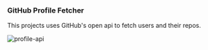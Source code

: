### GitHub Profile Fetcher

This projects uses GitHub's open api to fetch users and their repos. 

![profile-api](https://github.com/Jupkobe/web-projects/assets/84783072/82ec6985-a161-43c9-ba0b-c4542560beca)

